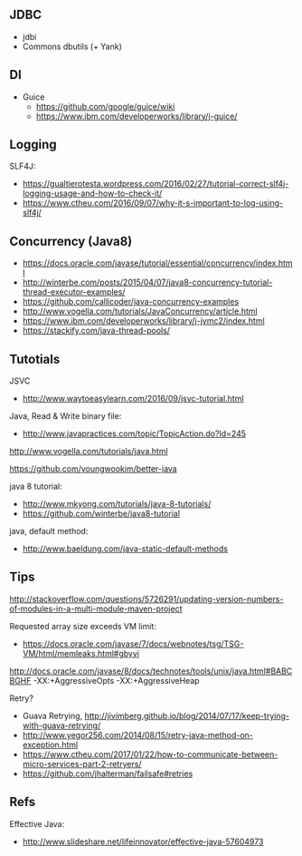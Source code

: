 ## JDBC
- jdbi
- Commons dbutils (+ Yank)

## DI
* Guice
  * https://github.com/google/guice/wiki
  * https://www.ibm.com/developerworks/library/j-guice/

## Logging
SLF4J:
* https://gualtierotesta.wordpress.com/2016/02/27/tutorial-correct-slf4j-logging-usage-and-how-to-check-it/
* https://www.ctheu.com/2016/09/07/why-it-s-important-to-log-using-slf4j/

## Concurrency (Java8)
* https://docs.oracle.com/javase/tutorial/essential/concurrency/index.html
* http://winterbe.com/posts/2015/04/07/java8-concurrency-tutorial-thread-executor-examples/
* https://github.com/callicoder/java-concurrency-examples
* http://www.vogella.com/tutorials/JavaConcurrency/article.html
* https://www.ibm.com/developerworks/library/j-jvmc2/index.html
* https://stackify.com/java-thread-pools/

## Tutotials

JSVC
- http://www.waytoeasylearn.com/2016/09/jsvc-tutorial.html

Java, Read & Write binary file:
* http://www.javapractices.com/topic/TopicAction.do?Id=245

http://www.vogella.com/tutorials/java.html

https://github.com/youngwookim/better-java

java 8 tutorial:
- http://www.mkyong.com/tutorials/java-8-tutorials/
- https://github.com/winterbe/java8-tutorial

java, default method:
- http://www.baeldung.com/java-static-default-methods


## Tips
http://stackoverflow.com/questions/5726291/updating-version-numbers-of-modules-in-a-multi-module-maven-project

Requested array size exceeds VM limit:
- https://docs.oracle.com/javase/7/docs/webnotes/tsg/TSG-VM/html/memleaks.html#gbyvi

http://docs.oracle.com/javase/8/docs/technotes/tools/unix/java.html#BABCBGHF
-XX:+AggressiveOpts
-XX:+AggressiveHeap

Retry? 
- Guava Retrying, http://jivimberg.github.io/blog/2014/07/17/keep-trying-with-guava-retrying/
- http://www.yegor256.com/2014/08/15/retry-java-method-on-exception.html
- https://www.ctheu.com/2017/01/22/how-to-communicate-between-micro-services-part-2-retryers/
- https://github.com/jhalterman/failsafe#retries

## Refs
Effective Java:
* http://www.slideshare.net/lifeinnovator/effective-java-57604973 

